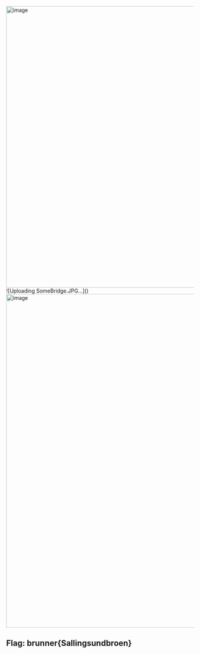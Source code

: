 <img width="585" height="754" alt="image" src="https://github.com/user-attachments/assets/7bc3a7d5-fd64-49c0-868d-409afb529cce" />
![Uploading SomeBridge.JPG…]()

<img width="1748" height="894" alt="image" src="https://github.com/user-attachments/assets/8e71a741-ebf2-44bf-ab17-30c154a445f1" />

## Flag: brunner{Sallingsundbroen}
